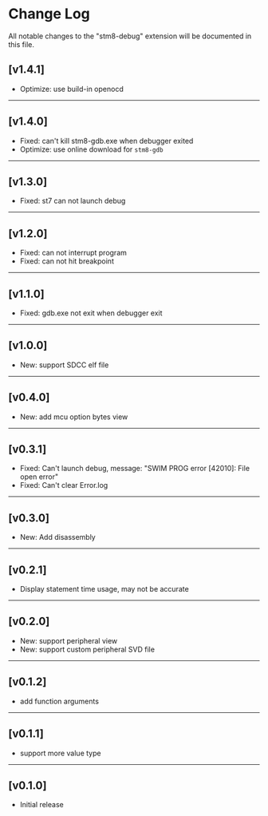 # Change Log

All notable changes to the "stm8-debug" extension will be documented in this file.

## [v1.4.1]
- Optimize: use build-in openocd
***

## [v1.4.0]
- Fixed: can't kill stm8-gdb.exe when debugger exited
- Optimize: use online download for `stm8-gdb`
***

## [v1.3.0]
- Fixed: st7 can not launch debug
***

## [v1.2.0]
- Fixed: can not interrupt program
- Fixed: can not hit breakpoint
***

## [v1.1.0]
- Fixed: gdb.exe not exit when debugger exit
***

## [v1.0.0]
- New: support SDCC elf file
***

## [v0.4.0]
- New: add mcu option bytes view
***

## [v0.3.1]
- Fixed: Can't launch debug, message: "SWIM PROG error [42010]: File open error"
- Fixed: Can't clear Error.log
***

## [v0.3.0]
- New: Add disassembly
***

## [v0.2.1]
- Display statement time usage, may not be accurate
***

## [v0.2.0]
- New: support peripheral view
- New: support custom peripheral SVD file
***

## [v0.1.2]
- add function arguments
***

## [v0.1.1]
- support more value type
***

## [v0.1.0]
- Initial release